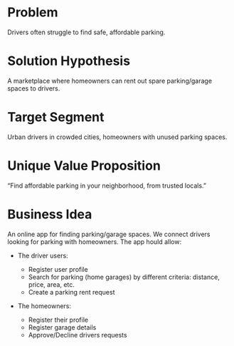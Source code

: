 # Problem
Drivers often struggle to find safe, affordable parking.

# Solution Hypothesis
A marketplace where homeowners can rent out spare parking/garage spaces to drivers.

# Target Segment
Urban drivers in crowded cities, homeowners with unused parking spaces.

# Unique Value Proposition
“Find affordable parking in your neighborhood, from trusted locals.”

# Business Idea 
An online app for finding parking/garage spaces. We connect drivers looking for parking with homeowners.
The app hould allow:
- The driver users:
    - Register user profile
    - Search for parking (home garages) by different criteria: distance, price, area, etc.
    - Create a parking rent request

- The homeowners:
    - Register their profile
    - Register garage details
    - Approve/Decline drivers requests


